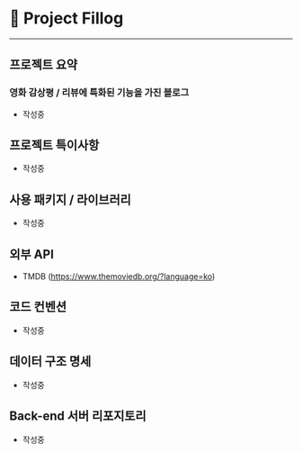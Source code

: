 # 🎥 Project Fillog

---

## 프로젝트 요약

### 영화 감상평 / 리뷰에 특화된 기능을 가진 블로그

- 작성중


## 프로젝트 특이사항

- 작성중


## 사용 패키지 / 라이브러리

- 작성중


## 외부 API

- TMDB (https://www.themoviedb.org/?language=ko)


## 코드 컨벤션

- 작성중


## 데이터 구조 명세

- 작성중


## Back-end 서버 리포지토리

- 작성중
